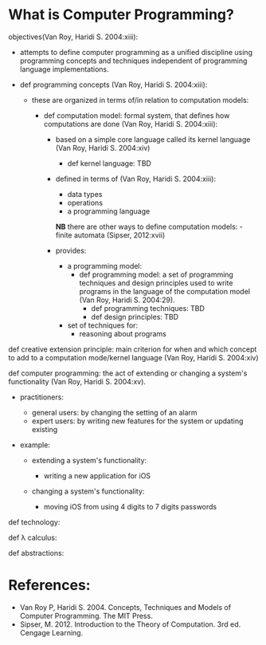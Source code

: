 # What is Computer Programming?
objectives(Van Roy, Haridi S. 2004:xiii):
- attempts to define computer programming as a unified discipline using programming concepts and techniques independent of programming language implementations.

- def programming concepts (Van Roy, Haridi S. 2004:xiii):
   - these are organized in terms of/in relation to computation models:
      - def computation model: formal system, that defines how computations are done (Van Roy, Haridi S. 2004:xiii):

         - based on a simple core language called its kernel language (Van Roy, Haridi S. 2004:xiv)
            - def kernel language: TBD

         - defined in terms of (Van Roy, Haridi S. 2004:xiii):
            - data types
            - operations
            - a programming language 
   
            **NB** there are other ways to define computation models:
               - finite automata (Sipser, 2012:xvii) 

         - provides:
            - a programming model:
               - def programming model: a set of programming techniques and design principles
                                          used to write programs
                                          in the language of the computation model (Van Roy, Haridi S. 2004:29).
                  - def programming techniques: TBD
                  - def design principles: TBD 
            - set of techniques for:
               - reasoning about programs

def creative extension principle: main criterion for when and which concept to add to a computation mode/kernel language (Van Roy, Haridi S. 2004:xiv)

def computer programming: the act of extending or
                    changing a system's functionality (Van Roy, Haridi S. 2004:xv).
   - practitioners:
      - general users: by changing the setting of an alarm
      - expert users: by writing new features for the system or updating existing

   - example:
      - extending a system's functionality:
         - writing a new application for iOS

      - changing a system's functionality:
         - moving iOS from using 4 digits to 7 digits passwords

def technology:

def λ calculus:

def abstractions:


# References:
- Van Roy P, Haridi S. 2004. Concepts, Techniques and Models of Computer Programming. The MIT Press.
- Sipser, M. 2012. Introduction to the Theory of Computation. 3rd ed. Cengage Learning.

